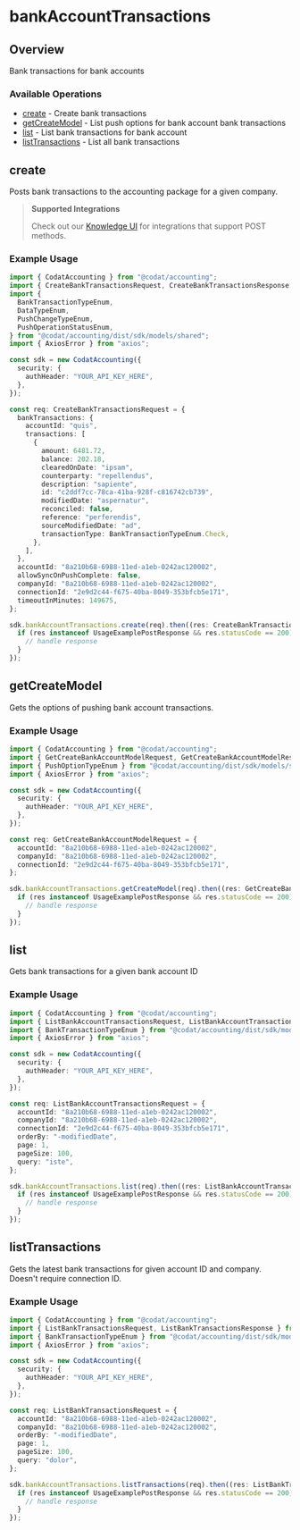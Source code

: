 # bankAccountTransactions

## Overview

Bank transactions for bank accounts

### Available Operations

* [create](#create) - Create bank transactions
* [getCreateModel](#getcreatemodel) - List push options for bank account bank transactions
* [list](#list) - List bank transactions for bank account
* [listTransactions](#listtransactions) - List all bank transactions

## create

Posts bank transactions to the accounting package for a given company.

> **Supported Integrations**
> 
> Check out our [Knowledge UI](https://knowledge.codat.io/supported-features/accounting?view=tab-by-data-type&dataType=bankTransactions) for integrations that support POST methods.

### Example Usage

```typescript
import { CodatAccounting } from "@codat/accounting";
import { CreateBankTransactionsRequest, CreateBankTransactionsResponse } from "@codat/accounting/dist/sdk/models/operations";
import {
  BankTransactionTypeEnum,
  DataTypeEnum,
  PushChangeTypeEnum,
  PushOperationStatusEnum,
} from "@codat/accounting/dist/sdk/models/shared";
import { AxiosError } from "axios";

const sdk = new CodatAccounting({
  security: {
    authHeader: "YOUR_API_KEY_HERE",
  },
});

const req: CreateBankTransactionsRequest = {
  bankTransactions: {
    accountId: "quis",
    transactions: [
      {
        amount: 6481.72,
        balance: 202.18,
        clearedOnDate: "ipsam",
        counterparty: "repellendus",
        description: "sapiente",
        id: "c2ddf7cc-78ca-41ba-928f-c816742cb739",
        modifiedDate: "aspernatur",
        reconciled: false,
        reference: "perferendis",
        sourceModifiedDate: "ad",
        transactionType: BankTransactionTypeEnum.Check,
      },
    ],
  },
  accountId: "8a210b68-6988-11ed-a1eb-0242ac120002",
  allowSyncOnPushComplete: false,
  companyId: "8a210b68-6988-11ed-a1eb-0242ac120002",
  connectionId: "2e9d2c44-f675-40ba-8049-353bfcb5e171",
  timeoutInMinutes: 149675,
};

sdk.bankAccountTransactions.create(req).then((res: CreateBankTransactionsResponse | AxiosError) => {
  if (res instanceof UsageExamplePostResponse && res.statusCode == 200) {
    // handle response
  }
});
```

## getCreateModel

Gets the options of pushing bank account transactions.

### Example Usage

```typescript
import { CodatAccounting } from "@codat/accounting";
import { GetCreateBankAccountModelRequest, GetCreateBankAccountModelResponse } from "@codat/accounting/dist/sdk/models/operations";
import { PushOptionTypeEnum } from "@codat/accounting/dist/sdk/models/shared";
import { AxiosError } from "axios";

const sdk = new CodatAccounting({
  security: {
    authHeader: "YOUR_API_KEY_HERE",
  },
});

const req: GetCreateBankAccountModelRequest = {
  accountId: "8a210b68-6988-11ed-a1eb-0242ac120002",
  companyId: "8a210b68-6988-11ed-a1eb-0242ac120002",
  connectionId: "2e9d2c44-f675-40ba-8049-353bfcb5e171",
};

sdk.bankAccountTransactions.getCreateModel(req).then((res: GetCreateBankAccountModelResponse | AxiosError) => {
  if (res instanceof UsageExamplePostResponse && res.statusCode == 200) {
    // handle response
  }
});
```

## list

Gets bank transactions for a given bank account ID

### Example Usage

```typescript
import { CodatAccounting } from "@codat/accounting";
import { ListBankAccountTransactionsRequest, ListBankAccountTransactionsResponse } from "@codat/accounting/dist/sdk/models/operations";
import { BankTransactionTypeEnum } from "@codat/accounting/dist/sdk/models/shared";
import { AxiosError } from "axios";

const sdk = new CodatAccounting({
  security: {
    authHeader: "YOUR_API_KEY_HERE",
  },
});

const req: ListBankAccountTransactionsRequest = {
  accountId: "8a210b68-6988-11ed-a1eb-0242ac120002",
  companyId: "8a210b68-6988-11ed-a1eb-0242ac120002",
  connectionId: "2e9d2c44-f675-40ba-8049-353bfcb5e171",
  orderBy: "-modifiedDate",
  page: 1,
  pageSize: 100,
  query: "iste",
};

sdk.bankAccountTransactions.list(req).then((res: ListBankAccountTransactionsResponse | AxiosError) => {
  if (res instanceof UsageExamplePostResponse && res.statusCode == 200) {
    // handle response
  }
});
```

## listTransactions

Gets the latest bank transactions for given account ID and company. Doesn't require connection ID.

### Example Usage

```typescript
import { CodatAccounting } from "@codat/accounting";
import { ListBankTransactionsRequest, ListBankTransactionsResponse } from "@codat/accounting/dist/sdk/models/operations";
import { BankTransactionTypeEnum } from "@codat/accounting/dist/sdk/models/shared";
import { AxiosError } from "axios";

const sdk = new CodatAccounting({
  security: {
    authHeader: "YOUR_API_KEY_HERE",
  },
});

const req: ListBankTransactionsRequest = {
  accountId: "8a210b68-6988-11ed-a1eb-0242ac120002",
  companyId: "8a210b68-6988-11ed-a1eb-0242ac120002",
  orderBy: "-modifiedDate",
  page: 1,
  pageSize: 100,
  query: "dolor",
};

sdk.bankAccountTransactions.listTransactions(req).then((res: ListBankTransactionsResponse | AxiosError) => {
  if (res instanceof UsageExamplePostResponse && res.statusCode == 200) {
    // handle response
  }
});
```
